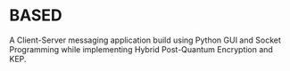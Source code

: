 # BASED
A Client-Server messaging application build using Python GUI and Socket Programming while implementing Hybrid Post-Quantum Encryption and KEP.
